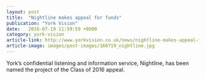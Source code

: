 ```yaml
---
layout: post
title:  "Nightline makes appeal for funds"
publication: "York Vision"
date:   2016-07-19 11:59:59 +0000
category: york-vision
article-link: http://www.yorkvision.co.uk/news/nightline-makes-appeal-for-funds/19/07/2016
article-image: images/post-images/160719_nightline.jpg
---
```

York’s confidential listening and information service, Nightline, has been named the project of the Class of 2016 appeal.